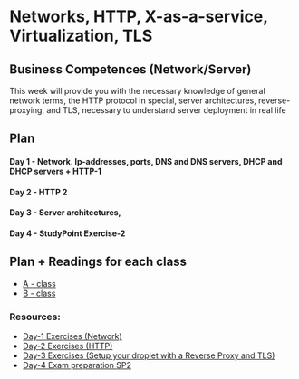 # Networks, HTTP, X-as-a-service, Virtualization, TLS

## Business Competences (Network/Server)
This week will provide you with the necessary knowledge of general network terms, the HTTP protocol in special, server architectures, reverse-proxying, and TLS, necessary to understand server deployment in real life

## Plan

#### Day 1 - Network. Ip-addresses, ports, DNS and DNS servers, DHCP and DHCP servers + HTTP-1

#### Day 2 - HTTP 2

#### Day 3 - Server architectures,

#### Day 4 - StudyPoint Exercise-2

## Plan + Readings for each class
- [A - class](https://github.com/Cphdat3sem2018f/week2-Net-Http-TLS/tree/master/A)
- [B - class](https://github.com/Cphdat3sem2018f/week2-Net-Http-TLS/tree/master/B)

### Resources: 
- [Day-1 Exercises (Network)](https://docs.google.com/document/d/12oNatE_vXUsOc1-PWvl3ilD7adfZ1EOnC66S8825qF8/edit?usp=sharing)
- [Day-2 Exercises (HTTP)](https://docs.google.com/document/d/12oNatE_vXUsOc1-PWvl3ilD7adfZ1EOnC66S8825qF8/edit?usp=sharing)
- [Day-3 Exercises (Setup your droplet with a Reverse Proxy and TLS)](https://docs.google.com/document/d/1bDjWf_Y39p9lLMRxUD1a_dg2DwwCYPhk0w2ryQFcnJw/edit?usp=sharing)
- [Day-4 Exam preparation SP2]()
  
